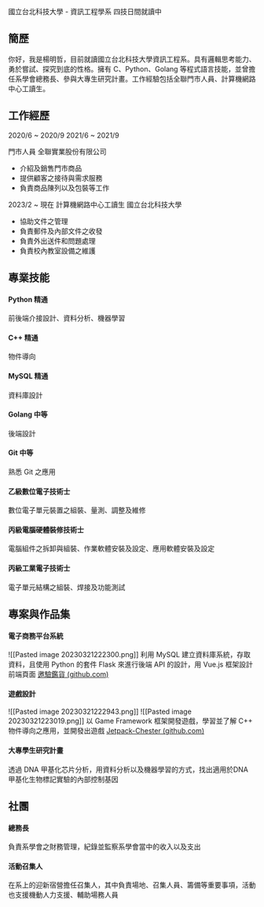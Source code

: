 國立台北科技大學 - 資訊工程學系 四技日間就讀中

## 簡歷
你好，我是楊明哲，目前就讀國立台北科技大學資訊工程系。具有邏輯思考能力、勇於嘗試、探究到底的性格。擁有 C、Python、Golang 等程式語言技能，並曾擔任系學會總務長、參與大專生研究計畫。工作經驗包括全聯門市人員、計算機網路中心工讀生。

## 工作經歷
2020/6 ~ 2020/9
2021/6 ~ 2021/9

門市人員  全聯實業股份有限公司
+ 介紹及銷售門市商品
+ 提供顧客之接待與需求服務
+ 負責商品陳列以及包裝等工作

2023/2 ~ 現在
計算機網路中心工讀生  國立台北科技大學
+ 協助文件之管理
+ 負責郵件及內部文件之收發
+ 負責外出送件和問題處理
+ 負責校內教室設備之維護

## 專業技能
#### Python 精通
前後端介接設計、資料分析、機器學習
#### C++ 精通
物件導向
#### MySQL 精通
資料庫設計
#### Golang 中等
後端設計
#### Git 中等
熟悉 Git 之應用
#### 乙級數位電子技術士
數位電子單元裝置之組裝、量測、調整及維修
#### 丙級電腦硬體裝修技術士
電腦組件之拆卸與組裝、作業軟體安裝及設定、應用軟體安裝及設定
#### 丙級工業電子技術士
電子單元結構之組裝、焊接及功能測試

## 專案與作品集
#### 電子商務平台系統
![[Pasted image 20230321222300.png]]
利用 MySQL 建立資料庫系統，存取資料，且使用 Python 的套件 Flask 來進行後端 API 的設計，用 Vue.js 框架設計前端頁面
[邀驗鑑貨 (github.com)](https://github.com/S1nceU/111-1-Database-System/tree/main/S1nceU/flask/WSS)

#### 遊戲設計
![[Pasted image 20230321222943.png]]
![[Pasted image 20230321223019.png]]
以 Game Framework 框架開發遊戲，學習並了解 C++ 物件導向之應用，並開發出遊戲
[Jetpack-Chester (github.com)](https://github.com/Zixun55/Jetpack-Chester)


#### 大專學生研究計畫

透過 DNA 甲基化芯片分析，用資料分析以及機器學習的方式，找出適用於DNA 甲基化生物標記實驗的內部控制基因

## 社團
#### 總務長
負責系學會之財務管理，紀錄並監察系學會當中的收入以及支出

#### 活動召集人
在系上的迎新宿營擔任召集人，其中負責場地、召集人員、籌備等重要事項，活動也支援機動人力支援、輔助場務人員

